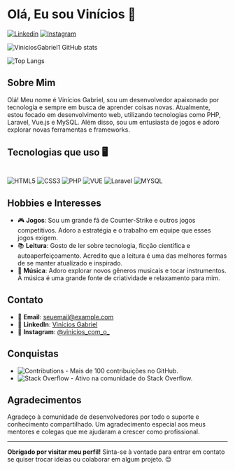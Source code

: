 # Olá, Eu sou Vinícios 👋

[![Linkedin](https://img.shields.io/badge/LinkedIn-0077B5?style=for-the-badge&logo=linkedin&logoColor=white)](https://www.linkedin.com/in/vin%C3%ADciosgabriel-dev12/)
[![Instagram](https://img.shields.io/badge/Instagram-E4405F?style=for-the-badge&logo=instagram&logoColor=white)](https://www.instagram.com/vinicios_com_o_/)

![ViniciosGabriel1 GitHub stats](https://github-readme-stats.vercel.app/api?username=ViniciosGabriel1&show_icons=true&theme=tokyonight)

![Top Langs](https://github-readme-stats.vercel.app/api/top-langs/?username=ViniciosGabriel1&layout=compact)

## Sobre Mim

Olá! Meu nome é Vinícios Gabriel, sou um desenvolvedor apaixonado por tecnologia e sempre em busca de aprender coisas novas. Atualmente, estou focado em desenvolvimento web, utilizando tecnologias como PHP, Laravel, Vue.js e MySQL. Além disso, sou um entusiasta de jogos e adoro explorar novas ferramentas e frameworks.

## Tecnologias que uso 🖥️

<div style = "display: inline_block"><br/>
  <img align = "center" alt = "HTML5"   src = "https://img.shields.io/badge/HTML5-E34F26?style=for-the-badge&logo=html5&logoColor=white"/>
  <img align = "center" alt = "CSS3"   src = "https://img.shields.io/badge/CSS3-1572B6?style=for-the-badge&logo=css3&logoColor=white"/>
  <img align = "center" alt = "PHP"   src = "https://img.shields.io/badge/PHP-777BB4?style=for-the-badge&logo=php&logoColor=white"/>
  <img align="center" alt="VUE" src = "https://img.shields.io/badge/Vue.js-3-green?style=for-the-badge&logo=vue.js&logoColor=white"/>
  <img align="center" alt="Laravel" src = "https://img.shields.io/badge/Laravel-9.x-red?style=for-the-badge&logo=laravel&logoColor=white"/>
  <img align = "center" alt = "MYSQL"   src = "https://img.shields.io/badge/MySQL-005C84?style=for-the-badge&logo=mysql&logoColor=white"/></br>
</div>

## Hobbies e Interesses

- 🎮 **Jogos**: Sou um grande fã de Counter-Strike e outros jogos competitivos. Adoro a estratégia e o trabalho em equipe que esses jogos exigem.
- 📚 **Leitura**: Gosto de ler sobre tecnologia, ficção científica e autoaperfeiçoamento. Acredito que a leitura é uma das melhores formas de se manter atualizado e inspirado.
- 🎵 **Música**: Adoro explorar novos gêneros musicais e tocar instrumentos. A música é uma grande fonte de criatividade e relaxamento para mim.

## Contato

- 📧 **Email**: seuemail@example.com
- 💼 **LinkedIn**: [Vinícios Gabriel](https://www.linkedin.com/in/vin%C3%ADciosgabriel-dev12/)
- 📸 **Instagram**: [@vinicios_com_o_](https://www.instagram.com/vinicios_com_o_/)

## Conquistas

- ![Contributions](https://img.shields.io/badge/Contributions-100+-brightgreen) - Mais de 100 contribuições no GitHub.
- ![Stack Overflow](https://img.shields.io/badge/Stack_Overflow-Reputation-000?style=for-the-badge&logo=stack-overflow&logoColor=orange) - Ativo na comunidade do Stack Overflow.

## Agradecimentos

Agradeço à comunidade de desenvolvedores por todo o suporte e conhecimento compartilhado. Um agradecimento especial aos meus mentores e colegas que me ajudaram a crescer como profissional.

---

**Obrigado por visitar meu perfil!** Sinta-se à vontade para entrar em contato se quiser trocar ideias ou colaborar em algum projeto. 😊
